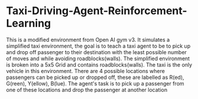 # Taxi-Driving-Agent-Reinforcement-Learning
This is a modified environment from Open AI gym v3. It simulates a simplified taxi environment, the goal is to teach a taxi agent to be to pick up and drop off passenger to their destination with the least possible number of moves and while avoiding roadblocks(walls). The simplified environment is broken into a 5x5 Grid and contains roadblocks(walls). The taxi is the only vehicle in this environment. There are 4 possible locations where passengers can be picked up or dropped off, these are labelled as R(ed), G(reen), Y(ellow), B(lue). The agent's task is to pick up a passenger from one of these locations and drop the passenger at another location
